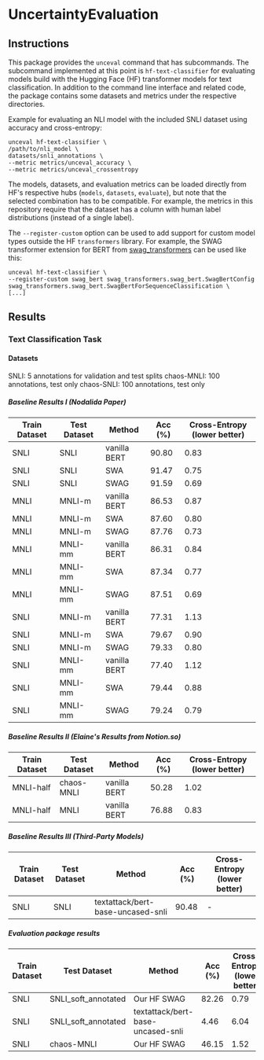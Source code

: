 # UncertaintyEvaluation

## Instructions

This package provides the `unceval` command that has subcommands. The
subcommand implemented at this point is `hf-text-classifier` for
evaluating models build with the Hugging Face (HF) transformer models
for text classification. In addition to the command line interface and
related code, the package contains some datasets and metrics under the
respective directories.

Example for evaluating an NLI model with the included SNLI dataset
using accuracy and cross-entropy:
```
unceval hf-text-classifier \
/path/to/nli_model \
datasets/snli_annotations \
--metric metrics/unceval_accuracy \
--metric metrics/unceval_crossentropy
```

The models, datasets, and evaluation metrics can be loaded directly
from HF's respective hubs (`models`, `datasets`, `evaluate`), but note
that the selected combination has to be compatible. For example, the
metrics in this repository require that the dataset has a column with
human label distributions (instead of a single label).

The `--register-custom` option can be used to add support for custom
model types outside the HF `transformers` library. For example, the SWAG
transformer extension for BERT from [swag_transformers](https://github.com/Helsinki-NLP/swag_transformers/)
can be used like this:
```
unceval hf-text-classifier \
--register-custom swag_bert swag_transformers.swag_bert.SwagBertConfig swag_transformers.swag_bert.SwagBertForSequenceClassification \
[...]
```

## Results

### Text Classification Task

#### Datasets
SNLI: 5 annotations for validation and test splits chaos-MNLI: 100
annotations, test only chaos-SNLI: 100 annotations, test only

##### Baseline Results I (Nodalida Paper)
| Train Dataset | Test Dataset | Method | Acc (%) | Cross-Entropy (lower better) |
| ------------- | ------------ | ------ | ------- | ---------------------------- |
| SNLI | SNLI | vanilla BERT | 90.80 | 0.83 |
| SNLI | SNLI | SWA | 91.47 | 0.75 |
| SNLI | SNLI | SWAG | 91.59 | 0.69 |
| MNLI | MNLI-m | vanilla BERT | 86.53 | 0.87 |
| MNLI | MNLI-m | SWA | 87.60 | 0.80 |
| MNLI | MNLI-m | SWAG | 87.76 | 0.73 |
| MNLI | MNLI-mm | vanilla BERT | 86.31 | 0.84 |
| MNLI | MNLI-mm | SWA | 87.34 | 0.77 |
| MNLI | MNLI-mm | SWAG | 87.51 | 0.69 |
| SNLI | MNLI-m | vanilla BERT | 77.31 | 1.13 |
| SNLI | MNLI-m | SWA | 79.67 | 0.90 |
| SNLI | MNLI-m | SWAG | 79.33 | 0.80 |
| SNLI | MNLI-mm | vanilla BERT | 77.40 | 1.12 |
| SNLI | MNLI-mm | SWA | 79.44 | 0.88 |
| SNLI | MNLI-mm | SWAG | 79.24 | 0.79 |

##### Baseline Results II (Elaine's Results from Notion.so)
| Train Dataset | Test Dataset | Method | Acc (%) | Cross-Entropy (lower better) |
| ------------- | ------------ | ------ | ------- | ---------------------------- |
| MNLI-half | chaos-MNLI | vanilla BERT | 50.28 | 1.02 |
| MNLI-half | MNLI | vanilla BERT | 76.88 | 0.83 |

##### Baseline Results III (Third-Party Models)
| Train Dataset | Test Dataset | Method | Acc (%) | Cross-Entropy (lower better) |
| ------------- | ------------ | ------ | ------- | ---------------------------- |
| SNLI | SNLI | textattack/bert-base-uncased-snli | 90.48 | - | 

##### Evaluation package results
| Train Dataset | Test Dataset | Method | Acc (%) | Cross-Entropy (lower better) |
| ------------- | ------------ | ------ | ------- | ---------------------------- |
| SNLI | SNLI\_soft\_annotated | Our HF SWAG | 82.26 | 0.79 |
| SNLI | SNLI\_soft\_annotated | textattack/bert-base-uncased-snli | 4.46 | 6.04 | 
| SNLI | chaos-MNLI | Our HF SWAG | 46.15 | 1.52 |
